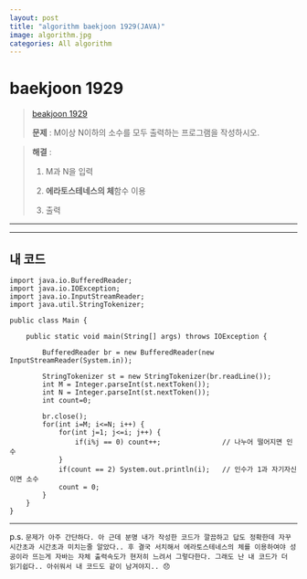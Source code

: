 ```yaml
---  
layout: post  
title: "algorithm baekjoon 1929(JAVA)"  
image: algorithm.jpg  
categories: All algorithm  
---  
```


# baekjoon 1929  

> [beakjoon 1929](https://www.acmicpc.net/problem/1929)  
>   
> **문제** : M이상 N이하의 소수를 모두 출력하는 프로그램을 작성하시오.

> **해결** :  
> 1. M과 N을 입력  
> 
> 2. **에라토스테네스의 체**함수 이용  
> 
> 3. 출력  

---  

<script src="https://gist.github.com/nnlog/916cdabc245d76321993fc134cee6ede.js"></script>  

---   

## 내 코드  
```  
import java.io.BufferedReader;
import java.io.IOException;
import java.io.InputStreamReader;
import java.util.StringTokenizer;

public class Main {

	public static void main(String[] args) throws IOException {
		
		BufferedReader br = new BufferedReader(new InputStreamReader(System.in));
		
		StringTokenizer st = new StringTokenizer(br.readLine());
		int M = Integer.parseInt(st.nextToken());
		int N = Integer.parseInt(st.nextToken());
		int count=0;
		
		br.close();
		for(int i=M; i<=N; i++) {
			for(int j=1; j<=i; j++) {
				if(i%j == 0) count++;				// 나누어 떨어지면 인수
			}
			if(count == 2) System.out.println(i); 	// 인수가 1과 자기자신이면 소수
			count = 0;
		}
	}
}

```  

---  

p.s. `문제가 아주 간단하다. 아 근데 분명 내가 작성한 코드가 깔끔하고 답도 정확한데 자꾸 시간초과 시간초과 미치는줄 알았다.. 후 결국 서치해서 에라토스테네스의 체를 이용하여야 성공이라 뜨는게 자바는 자체 출력속도가 현저히 느려서 그렇다한다. 그래도 난 내 코드가 더 읽기쉽다.. 아쉬워서 내 코드도 같이 남겨야지.. 😞`